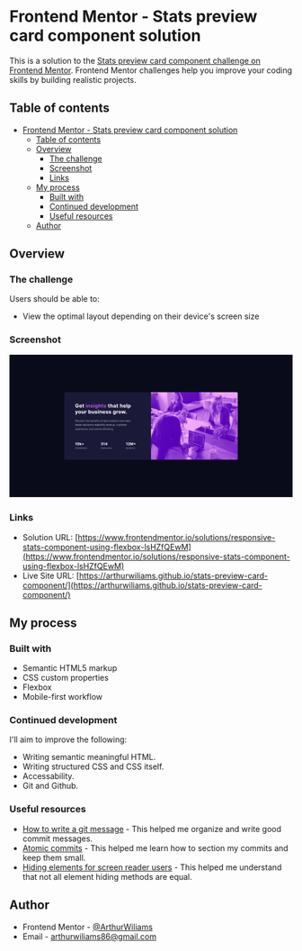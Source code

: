 # Frontend Mentor - Stats preview card component solution

This is a solution to the [Stats preview card component challenge on Frontend Mentor](https://www.frontendmentor.io/challenges/stats-preview-card-component-8JqbgoU62). Frontend Mentor challenges help you improve your coding skills by building realistic projects.

## Table of contents

- [Frontend Mentor - Stats preview card component solution](#frontend-mentor---stats-preview-card-component-solution)
  - [Table of contents](#table-of-contents)
  - [Overview](#overview)
    - [The challenge](#the-challenge)
    - [Screenshot](#screenshot)
    - [Links](#links)
  - [My process](#my-process)
    - [Built with](#built-with)
    - [Continued development](#continued-development)
    - [Useful resources](#useful-resources)
  - [Author](#author)

## Overview

### The challenge

Users should be able to:

- View the optimal layout depending on their device's screen size

### Screenshot

![Page screenshot](./images/screenshot.png)

### Links

- Solution URL: [https://www.frontendmentor.io/solutions/responsive-stats-component-using-flexbox-lsHZfQEwM](https://www.frontendmentor.io/solutions/responsive-stats-component-using-flexbox-lsHZfQEwM)
- Live Site URL: [https://arthurwiliams.github.io/stats-preview-card-component/](https://arthurwiliams.github.io/stats-preview-card-component/)

## My process

### Built with

- Semantic HTML5 markup
- CSS custom properties
- Flexbox
- Mobile-first workflow

### Continued development

I'll aim to improve the following:
- Writing semantic meaningful HTML.
- Writing structured CSS and CSS itself.
- Accessability.
- Git and Github.

### Useful resources

- [How to write a git message](https://chris.beams.io/posts/git-commit/) - This helped me organize and write good commit messages.
- [Atomic commits](https://www.freshconsulting.com/insights/blog/atomic-commits/) - This helped me learn how to section my commits and keep them small.
- [Hiding elements for screen reader users](https://webaim.org/techniques/css/invisiblecontent/) - This helped me understand that not all element hiding methods are equal.

## Author

<!-- - Website - [Add your name here](https://www.your-site.com) -->
- Frontend Mentor - [@ArthurWiliams](https://www.frontendmentor.io/profile/ArthurWiliams)
- Email - [arthurwiliams86@gmail.com](arthurwiliams86@gmail.com)
<!-- - Twitter - [@yourusername](https://www.twitter.com/yourusername) -->

<!-- ## Acknowledgments

This is where you can give a hat tip to anyone who helped you out on this project. Perhaps you worked in a team or got some inspiration from someone else's solution. This is the perfect place to give them some credit.

**Note: Delete this note and edit this section's content as necessary. If you completed this challenge by yourself, feel free to delete this section entirely.** -->
